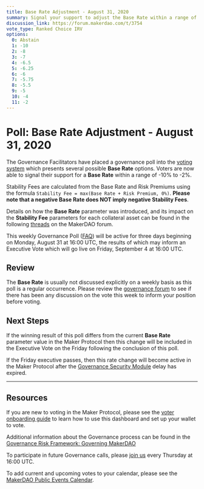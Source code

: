 ```yaml
---
title: Base Rate Adjustment - August 31, 2020
summary: Signal your support to adjust the Base Rate within a range of -10% to -2%
discussion_link: https://forum.makerdao.com/t/3754
vote_type: Ranked Choice IRV
options:
  0: Abstain
  1: -10
  2: -8
  3: -7
  4: -6.5
  5: -6.25
  6: -6
  7: -5.75
  8: -5.5
  9: -5
  10: -4
  11: -2
---
```


# Poll: Base Rate Adjustment - August 31, 2020

The Governance Facilitators have placed a governance poll into the [voting system](https://vote.makerdao.com/polling) which presents several possible **Base Rate** options. Voters are now able to signal their support for a **Base Rate** within a range of -10% to -2%.

Stability Fees are calculated from the Base Rate and Risk Premiums using the formula `Stability Fee = max(Base Rate + Risk Premium, 0%)`. **Please note that a negative Base Rate does NOT imply negative Stability Fees**.

Details on how the **Base Rate** parameter was introduced, and its impact on the **Stability Fee** parameters for each collateral asset can be found in the following [threads](https://forum.makerdao.com/tag/base-rate) on the MakerDAO forum.

This weekly Governance Poll ([FAQ](https://community-development.makerdao.com/governance/governance)) will be active for three days beginning on Monday, August 31 at 16:00 UTC, the results of which may inform an Executive Vote which will go live on Friday, September 4 at 16:00 UTC.

## Review

The **Base Rate** is usually not discussed explicitly on a weekly basis as this poll is a regular occurrence. Please review the [governance forum](https://forum.makerdao.com/c/governance) to see if there has been any discussion on the vote this week to inform your position before voting.

## Next Steps

If the winning result of this poll differs from the current **Base Rate** parameter value in the Maker Protocol then this change will be included in the Executive Vote on the Friday following the conclusion of this poll.

If the Friday executive passes, then this rate change will become active in the Maker Protocol after the [Governance Security Module](https://forum.makerdao.com/tag/govsec-module) delay has expired.

---

## Resources

If you are new to voting in the Maker Protocol, please see the [voter onboarding guide](https://community-development.makerdao.com/onboarding/voter-onboarding) to learn how to use this dashboard and set up your wallet to vote.

Additional information about the Governance process can be found in the [Governance Risk Framework: Governing MakerDAO](https://community-development.makerdao.com/governance/governance-risk-framework)

To participate in future Governance calls, please [join us](https://community-development.makerdao.com/governance/governance-and-risk-meetings) every Thursday at 16:00 UTC.

To add current and upcoming votes to your calendar, please see the [MakerDAO Public Events Calendar](https://calendar.google.com/calendar/embed?src=makerdao.com_3efhm2ghipksegl009ktniomdk%40group.calendar.google.com&ctz=America%2FLos_Angeles).
